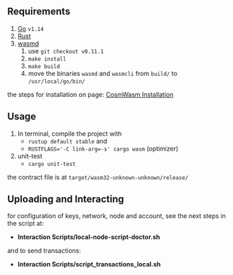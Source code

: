 
## Requirements

 1. [Go](https://golang.org/dl/) `v1.14` 
 2. [Rust](https://rustup.rs/)
 3. [wasmd](https://github.com/CosmWasm/wasmd.git)
	 1. use `git checkout v0.11.1`  
	 2.  `make install`
	 3.  `make build`
	 4.  move the binaries `wasmd` and `wasmcli` from `build/` to `/usr/local/go/bin/`

the steps for installation on page: [CosmWasm Installation](https://docs.cosmwasm.com/getting-started/installation.html)

## Usage
1.  In terminal, compile the project with
	* `rustup default stable` and 
	* `RUSTFLAGS='-C link-arg=-s' cargo wasm` (optimizer)
2. unit-test
	* `cargo unit-test`

the contract file is at `target/wasm32-unknown-unknown/release/`

## Uploading and Interacting

for configuration of keys, network, node and account, see the next steps in the script at:
-  **Interaction Scripts/local-node-script-doctor.sh**

and to send transactions: 
- **Interaction Scripts/script_transactions_local.sh** 




